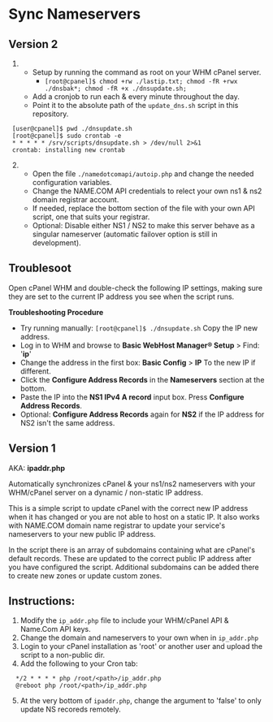 # Sync Nameservers

## Version 2

1. 
   - Setup by running the command as root on your WHM cPanel server. 
       - `[root@cpanel]$ chmod +rw ./lastip.txt; chmod -fR +rwx ./dnsbak*; chmod -fR +x ./dnsupdate.sh;`
   - Add a cronjob to run each & every minute throughout the day. 
   - Point it to the absolute path of the `update_dns.sh` script in this repository.
 
 ````
  [user@cpanel]$ pwd ./dnsupdate.sh
  [root@cpanel]$ sudo crontab -e
  * * * * * /srv/scripts/dnsupdate.sh > /dev/null 2>&1
  crontab: installing new crontab
````

2. 
   - Open the file `./namedotcomapi/autoip.php` and change the needed configuration variables.
   - Change the NAME.COM API credentials to relect your own ns1 & ns2 domain registrar account.
   - If needed, replace the bottom section of the file with your own API script, one that suits your registrar.
   - Optional: Disable either NS1 / NS2 to make this server behave as a singular nameserver (automatic failover option is still in development).

## Troublesoot

Open cPanel WHM and double-check the following IP settings, making sure they are set to the current IP address you see when the script runs.

__Troubleshooting Procedure__

  - Try running manually: `[root@cpanel]$ ./dnsupdate.sh` Copy the IP new address.
  - Log in to WHM and browse to __Basic WebHost Manager® Setup__ > Find: '__ip__'
  - Change the address in the first box: __Basic Config__ > __IP__ To the new IP if different.
  - Click the __Configure Address Records__ in the __Nameservers__ section at the bottom.
  - Paste the IP into the __NS1 IPv4 A record__ input box. Press __Configure Address Records__.
  - Optional: __Configure Address Records__ again for __NS2__ if the IP address for NS2 isn't the same address.


## Version 1

AKA: __ipaddr.php__

Automatically synchronizes cPanel & your ns1/ns2 nameservers with your WHM/cPanel server on a dynamic / non-static IP address.

This is a simple script to update cPanel with the correct new IP address when it has changed or you are not able to host on a static IP.
It also works with NAME.COM domain name registrar to update your service's nameservers to your new public IP address.

In the script there is an array of subdomains containing what are cPanel's default records. These are updated to the correct public IP address after you have configured the script. Additional subdomains can be added there to create new zones or update custom zones.

## Instructions:

1. Modify the `ip_addr.php` file to include your WHM/cPanel API & Name.Com API keys.
2. Change the domain and nameservers to your own when in `ip_addr.php`
3. Login to your cPanel installation as 'root' or another user and upload the script to a non-public dir.
4. Add the following to your Cron tab:
````
  */2 * * * * php /root/<path>/ip_addr.php
  @reboot php /root/<path>/ip_addr.php
````
5. At the very bottom of `ipaddr.php`, change the argument to 'false' to only update NS recoreds remotely.
